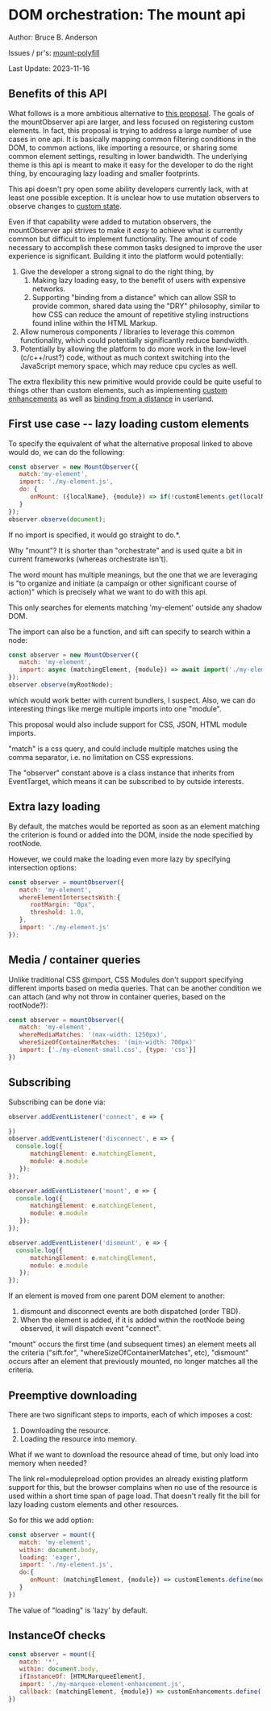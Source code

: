 # DOM orchestration: The mount api

Author:  Bruce B. Anderson

Issues / pr's:  [mount-polyfill](https://github.com/bahrus/mount-polyfill)

Last Update: 2023-11-16

## Benefits of this API

What follows is a more ambitious alternative to [this proposal](https://github.com/w3c/webcomponents/issues/782).  The goals of the mountObserver api are larger, and less focused on registering custom elements.  In fact, this proposal is trying to address a large number of use cases in one api.  It is basically mapping common filtering conditions in the DOM, to common actions, like importing a resource, or sharing some common element settings, resulting in lower bandwidth.  The underlying theme is this api is meant to make it easy for the developer to do the right thing, by encouraging lazy loading and smaller footprints. 

This api doesn't pry open some ability developers currently lack, with at least one possible exception.  It is unclear how to use mutation observers to observe changes to [custom state](https://developer.mozilla.org/en-US/docs/Web/API/CustomStateSet). 
 
Even if that capability were added to mutation observers, the mountObserver api strives to make it *easy* to achieve what is currently common but difficult to implement functionality.  The amount of code necessary to accomplish these common tasks designed to improve the user experience is significant.  Building it into the platform would potentially:

1.  Give the developer a strong signal to do the right thing, by 
    1.  Making lazy loading easy, to the benefit of users with expensive networks.
    2.  Supporting "binding from a distance" which can allow SSR to provide common, shared data using the "DRY" philosophy, similar to how CSS can reduce the amount of repetitive styling instructions found inline within the HTML Markup.
2.  Allow numerous components / libraries to leverage this common functionality, which could potentially significantly reduce bandwidth.
3.  Potentially by allowing the platform to do more work in the low-level (c/c++/rust?) code, without as much context switching into the JavaScript memory space, which may reduce cpu cycles as well.  


The extra flexibility this new primitive would provide could be quite useful to things other than custom elements, such as implementing [custom enhancements](https://github.com/WICG/webcomponents/issues/1000) as well as [binding from a distance](https://github.com/WICG/webcomponents/issues/1035#issuecomment-1806393525) in userland.

## First use case -- lazy loading custom elements

To specify the equivalent of what the alternative proposal linked to above would do, we can do the following:

```JavaScript
const observer = new MountObserver({
   match:'my-element',
   import: './my-element.js',
   do: {
      onMount: ({localName}, {module}) => if(!customElements.get(localName)) customElements.define(localName, module.MyElement);
   }
});
observer.observe(document);
```

If no import is specified, it would go straight to do.*.

Why "mount"?  It is shorter than "orchestrate" and is used quite a bit in current frameworks (whereas orchestrate isn't).

The word mount has multiple meanings, but the one that we are leveraging is "to organize and initiate (a campaign or other significant course of action)" which is precisely what we want to do with this api.

This only searches for elements matching 'my-element' outside any shadow DOM.

The import can also be a function, and sift can specify to search within a node:

```JavaScript
const observer = new MountObserver({
   match: 'my-element',
   import: async (matchingElement, {module}) => await import('./my-element.js')
});
observer.observe(myRootNode);
```

which would work better with current bundlers, I suspect.  Also, we can do interesting things like merge multiple imports into one "module".

This proposal would also include support for CSS, JSON, HTML module imports.  

"match" is a css query, and could include multiple matches using the comma separator, i.e. no limitation on CSS expressions.

The "observer" constant above is a class instance that inherits from EventTarget, which means it can be subscribed to by outside interests.

<!-- As matches are found (for example, right away if matching elements are immediately found), the imports object would maintain a read-only array of weak references, along with the imported module:

```TypeScript
interface MountContext {
    weakReferences:  readonly WeakRef<Element>[];
    module: any;
}
```

This allows code that comes into being after the matching elements were found, to "get caught up" on all the matches. -->


##  Extra lazy loading

By default, the matches would be reported as soon as an element matching the criterion is found or added into the DOM, inside the node specified by rootNode.

However, we could make the loading even more lazy by specifying intersection options:

```JavaScript
const observer = mountObserver({
   match: 'my-element',
   whereElementIntersectsWith:{
      rootMargin: "0px",
      threshold: 1.0,
   },
   import: './my-element.js'
});
```

## Media / container queries

Unlike traditional CSS @import, CSS Modules don't support specifying different imports based on media queries.  That can be another condition we can attach (and why not throw in container queries, based on the rootNode?):

```JavaScript
const observer = mountObserver({
   match: 'my-element',
   whereMediaMatches: '(max-width: 1250px)',
   whereSizeOfContainerMatches: '(min-width: 700px)'
   import: ['./my-element-small.css', {type: 'css'}]
})
```

## Subscribing

Subscribing can be done via:

```JavaScript
observer.addEventListener('connect', e => {

})
observer.addEventListener('disconnect', e => {
  console.log({
      matchingElement: e.matchingElement, 
      module: e.module
   });
});

observer.addEventListener('mount', e => {
  console.log({
      matchingElement: e.matchingElement, 
      module: e.module
   });
});

observer.addEventListener('dismount', e => {
  console.log({
      matchingElement: e.matchingElement, 
      module: e.module
   });
});
```

If an element is moved from one parent DOM element to another:

1)  dismount and disconnect events are both dispatched (order TBD).
2)  When the element is added, if it is added within the rootNode being observed, it will dispatch event "connect".

"mount" occurs the first time (and subsequent times) an element meets all the criteria ("sift.for", "whereSizeOfContainerMatches", etc), "dismount" occurs after an element that previously mounted, no longer matches all the criteria.

## Preemptive downloading

There are two significant steps to imports, each of which imposes a cost:  

1.  Downloading the resource.
2.  Loading the resource into memory.

What if we want to download the resource ahead of time, but only load into memory when needed?

The link rel=modulepreload option provides an already existing platform support for this, but the browser complains when no use of the resource is used within a short time span of page load.  That doesn't really fit the bill for lazy loading custom elements and other resources.

So for this we add option:

```JavaScript
const observer = mount({
   match: 'my-element',
   within: document.body,
   loading: 'eager',
   import: './my-element.js',
   do:{
      onMount: (matchingElement, {module}) => customElements.define(module.MyElement)
   }
})
```

The value of "loading" is 'lazy' by default.

## InstanceOf checks

```JavaScript
const observer = mount({
   match: '*',
   within: document.body,
   ifInstanceOf: [HTMLMarqueeElement],
   import: './my-marquee-element-enhancement.js',
   callback: (matchingElement, {module}) => customEnhancements.define('myMarqueeElementEnhancement', module.MyMarqueeElementEnhancement)
})
```

